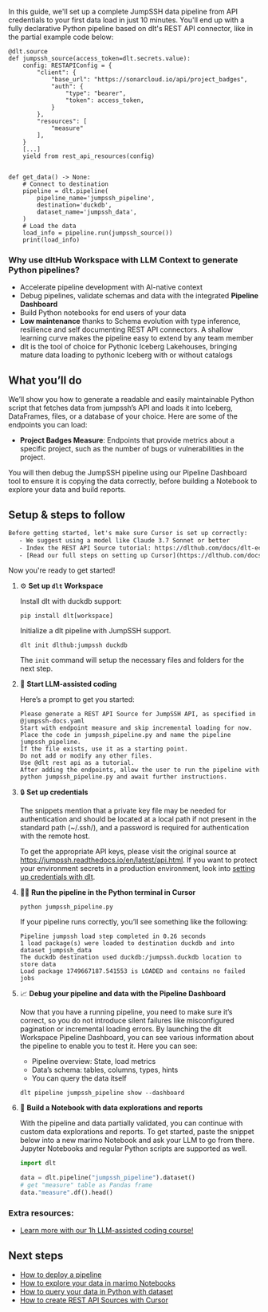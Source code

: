 In this guide, we'll set up a complete JumpSSH data pipeline from API credentials to your first data load in just 10 minutes. You'll end up with a fully declarative Python pipeline based on dlt's REST API connector, like in the partial example code below:

```python-outcome
@dlt.source
def jumpssh_source(access_token=dlt.secrets.value):
    config: RESTAPIConfig = {
        "client": {
            "base_url": "https://sonarcloud.io/api/project_badges",
            "auth": {
                "type": "bearer",
                "token": access_token,
            }
        },
        "resources": [
            "measure"
        ],
    }
    [...]
    yield from rest_api_resources(config)


def get_data() -> None:
    # Connect to destination
    pipeline = dlt.pipeline(
        pipeline_name='jumpssh_pipeline',
        destination='duckdb',
        dataset_name='jumpssh_data', 
    )
    # Load the data
    load_info = pipeline.run(jumpssh_source())
    print(load_info) 
```

### Why use dltHub Workspace with LLM Context to generate Python pipelines?

- Accelerate pipeline development with AI-native context
- Debug pipelines, validate schemas and data with the integrated **Pipeline Dashboard**
- Build Python notebooks for end users of your data
- **Low maintenance** thanks to Schema evolution with type inference, resilience and self documenting REST API connectors. A shallow learning curve makes the pipeline easy to extend by any team member
- dlt is the tool of choice for Pythonic Iceberg Lakehouses, bringing mature data loading to pythonic Iceberg with or without catalogs

## What you’ll do

We’ll show you how to generate a readable and easily maintainable Python script that fetches data from jumpssh’s API and loads it into Iceberg, DataFrames, files, or a database of your choice. Here are some of the endpoints you can load:

- **Project Badges Measure**: Endpoints that provide metrics about a specific project, such as the number of bugs or vulnerabilities in the project.

You will then debug the JumpSSH pipeline using our Pipeline Dashboard tool to ensure it is copying the data correctly, before building a Notebook to explore your data and build reports.

## Setup & steps to follow

```default
Before getting started, let's make sure Cursor is set up correctly:
   - We suggest using a model like Claude 3.7 Sonnet or better
   - Index the REST API Source tutorial: https://dlthub.com/docs/dlt-ecosystem/verified-sources/rest_api/ and add it to context as **@dlt rest api**
   - [Read our full steps on setting up Cursor](https://dlthub.com/docs/dlt-ecosystem/llm-tooling/cursor-restapi#23-configuring-cursor-with-documentation)
```

Now you're ready to get started!

1. ⚙️ **Set up `dlt` Workspace**
    
    Install dlt with duckdb support:
    ```shell
    pip install dlt[workspace]
    ```

    Initialize a dlt pipeline with JumpSSH support.
    ```shell
    dlt init dlthub:jumpssh duckdb
    ```

    The `init` command will setup the necessary files and folders for the next step.
    
2. 🤠 **Start LLM-assisted coding**
    
    Here’s a prompt to get you started:
    
    ```prompt
    Please generate a REST API Source for JumpSSH API, as specified in @jumpssh-docs.yaml 
    Start with endpoint measure and skip incremental loading for now. 
    Place the code in jumpssh_pipeline.py and name the pipeline jumpssh_pipeline. 
    If the file exists, use it as a starting point. 
    Do not add or modify any other files. 
    Use @dlt rest api as a tutorial. 
    After adding the endpoints, allow the user to run the pipeline with python jumpssh_pipeline.py and await further instructions.
    ```

    
3. 🔒 **Set up credentials** 
    
    The snippets mention that a private key file may be needed for authentication and should be located at a local path if not present in the standard path (~/.ssh/), and a password is required for authentication with the remote host.
    
    To get the appropriate API keys, please visit the original source at https://jumpssh.readthedocs.io/en/latest/api.html.
    If you want to protect your environment secrets in a production environment, look into [setting up credentials with dlt](https://dlthub.com/docs/walkthroughs/add_credentials).
    
4. 🏃‍♀️ **Run the pipeline in the Python terminal in Cursor**
    
    ```shell
    python jumpssh_pipeline.py
    ```
    
    If your pipeline runs correctly, you’ll see something like the following:
    
    ```shell
    Pipeline jumpssh load step completed in 0.26 seconds
    1 load package(s) were loaded to destination duckdb and into dataset jumpssh_data
    The duckdb destination used duckdb:/jumpssh.duckdb location to store data
    Load package 1749667187.541553 is LOADED and contains no failed jobs
    ```
    
5. 📈 **Debug your pipeline and data with the Pipeline Dashboard**

    Now that you have a running pipeline, you need to make sure it’s correct, so you do not introduce silent failures like misconfigured pagination or incremental loading errors. By launching the dlt Workspace Pipeline Dashboard, you can see various information about the pipeline to enable you to test it. Here you can see:
    - Pipeline overview: State, load metrics
    - Data’s schema: tables, columns, types, hints
    - You can query the data itself
    
    ```shell
    dlt pipeline jumpssh_pipeline show --dashboard
    ```
    
6. 🐍 **Build a Notebook with data explorations and reports**

    With the pipeline and data partially validated, you can continue with custom data explorations and reports. To get started, paste the snippet below into a new marimo Notebook and ask your LLM to go from there. Jupyter Notebooks and regular Python scripts are supported as well.

    
    ```python
    import dlt

   data = dlt.pipeline("jumpssh_pipeline").dataset()
   # get "measure" table as Pandas frame
   data."measure".df().head()
    ```

### Extra resources:

- [Learn more with our 1h LLM-assisted coding course!](https://www.youtube.com/watch?v=GGid70rnJuM)

## Next steps

- [How to deploy a pipeline](https://dlthub.com/docs/walkthroughs/deploy-a-pipeline)
- [How to explore your data in marimo Notebooks](https://dlthub.com/docs/general-usage/dataset-access/marimo)
- [How to query your data in Python with dataset](https://dlthub.com/docs/general-usage/dataset-access/dataset)
- [How to create REST API Sources with Cursor](https://dlthub.com/docs/dlt-ecosystem/llm-tooling/cursor-restapi)